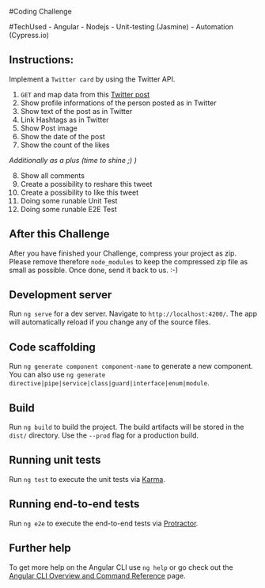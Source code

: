 #Coding Challenge

#TechUsed
    - Angular
    - Nodejs
    - Unit-testing (Jasmine)
    - Automation (Cypress.io)

## Instructions:
Implement a `Twitter card` by using the Twitter API.

1. `GET` and map data from this [Twitter post](https://Twitter.com/aboutyou_tech/status/1318536307216363520)
2. Show profile informations of the person posted as in Twitter
3. Show text of the post as in Twitter
4. Link Hashtags as in Twitter
5. Show Post image
6. Show the date of the post
7. Show the count of the likes

_Additionally as a plus (time to shine ;) )_

8. Show all comments
9. Create a possibility to reshare this tweet
10. Create a possibility to like this tweet
11. Doing some runable Unit Test
12. Doing some runable E2E Test

## After this Challenge

After you have finished your Challenge, compress your project as zip. Please remove therefore `node_modules` to keep the compressed zip file as small as possible. Once done, send it back to us. :-)

## Development server

Run `ng serve` for a dev server. Navigate to `http://localhost:4200/`. The app will automatically reload if you change any of the source files.

## Code scaffolding

Run `ng generate component component-name` to generate a new component. You can also use `ng generate directive|pipe|service|class|guard|interface|enum|module`.

## Build

Run `ng build` to build the project. The build artifacts will be stored in the `dist/` directory. Use the `--prod` flag for a production build.

## Running unit tests

Run `ng test` to execute the unit tests via [Karma](https://karma-runner.github.io).

## Running end-to-end tests

Run `ng e2e` to execute the end-to-end tests via [Protractor](http://www.protractortest.org/).

## Further help

To get more help on the Angular CLI use `ng help` or go check out the [Angular CLI Overview and Command Reference](https://angular.io/cli) page.
